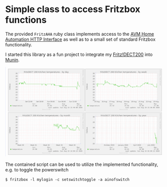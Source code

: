 # Simple class to access Fritzbox functions

The provided `FritzAHA` ruby class implements access to the [AVM Home Automation HTTP Interface](https://avm.de/fileadmin/user_upload/Global/Service/Schnittstellen/AHA-HTTP-Interface.pdf) as well as to a small set of standard Fritzbox
functionality.

I started this library as a fun project to integrate my [Fritz!DECT200](https://avm.de/produkte/fritzdect/fritzdect-200/?pk_campaign=SEM-komplett&pk_kwd=FRITZ%21DECT) into [Munin](http://munin-monitoring.org).

![Temperature graphs of my Fritz!DECT200](dect200_munin.png)

The contained script can be used to utilize the implemented functionality, e.g. to toggle the powerswitch

```Text
$ fritzbox -l mylogin -c setswitchtoggle -a ainofswitch
```
